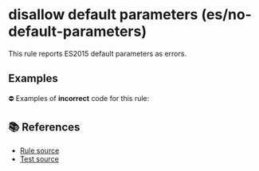 # disallow default parameters (es/no-default-parameters)

This rule reports ES2015 default parameters as errors.

## Examples

⛔ Examples of **incorrect** code for this rule:

<eslint-playground type="bad" code="/*eslint es/no-default-parameters: error */
function f(a = 1) {}
" />

## 📚 References

- [Rule source](https://github.com/mysticatea/eslint-plugin-es/blob/v1.3.1/lib/rules/no-default-parameters.js)
- [Test source](https://github.com/mysticatea/eslint-plugin-es/blob/v1.3.1/tests/lib/rules/no-default-parameters.js)
